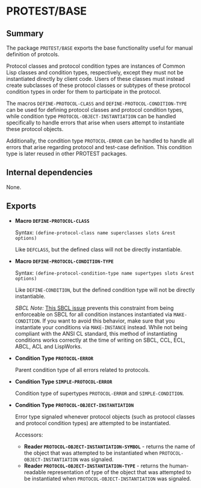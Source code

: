 # PROTEST/BASE

## Summary

The package `PROTEST/BASE` exports the base functionality useful
for manual definition of protcols.

Protocol classes and protocol condition types are instances of Common Lisp
classes and condition types, respectively, except they must not be instantiated
directly by client code. Users of these classes must instead create subclasses
of these protocol classes or subtypes of these protocol condition types in order
for them to participate in the protocol.

The macros `DEFINE-PROTOCOL-CLASS` and `DEFINE-PROTOCOL-CONDITION-TYPE` can be
used for defining protocol classes and protocol condition types, while condition
type `PROTOCOL-OBJECT-INSTANTIATION` can be handled specifically to handle
errors that arise when users attempt to instantiate these protocol objects.

Additionally, the condition type `PROTOCOL-ERROR` can be handled to handle all
errors that arise regarding protocol and test-case definition. This condition
type is later reused in other PROTEST packages.

## Internal dependencies

None.

## Exports

  * **Macro `DEFINE-PROTOCOL-CLASS`**

    Syntax: `(define-protocol-class name superclasses
                                    slots &rest options)`

    Like `DEFCLASS`, but the defined class will not be directly instantiable.

  * **Macro `DEFINE-PROTOCOL-CONDITION-TYPE`**

    Syntax: `(define-protocol-condition-type name supertypes
                                             slots &rest options)`

    Like `DEFINE-CONDITION`, but the defined condition type will not be directly
    instantiable.

    *SBCL Note:* [This SBCL issue](https://bugs.launchpad.net/sbcl/+bug/1761735)
    prevents this constraint from being enforceable on SBCL for all condition
    instances instantiated via `MAKE-CONDITION`. If you want to avoid this
    behavior, make sure that you instantiate your conditions via `MAKE-INSTANCE`
    instead. While not being compliant with the ANSI CL standard, this method of
    instantiating conditions works correctly at the time of writing on SBCL,
    CCL, ECL, ABCL, ACL and LispWorks.

  * **Condition Type `PROTOCOL-ERROR`**

    Parent condition type of all errors related to protocols.

  * **Condition Type `SIMPLE-PROTOCOL-ERROR`**

    Condition type of supertypes `PROTOCOL-ERROR` and `SIMPLE-CONDITION`.

  * **Condition Type `PROTOCOL-OBJECT-INSTANTIATION`**

    Error type signaled whenever protocol objects (such as protocol classes and
    protocol condition types) are attempted to be instantiated.

    Accessors:
    * **Reader `PROTOCOL-OBJECT-INSTANTIATION-SYMBOL`** - returns the name of
      the object that was attempted to be instantiated when
      `PROTOCOL-OBJECT-INSTANTIATION` was signaled.
    * **Reader `PROTOCOL-OBJECT-INSTANTIATION-TYPE`** - returns the
      human-readable representation of type of the object that was attempted to
      be instantiated when `PROTOCOL-OBJECT-INSTANTIATION` was signaled.
